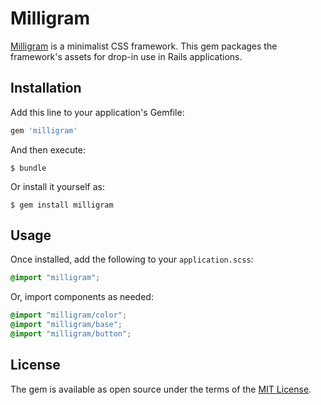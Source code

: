 # Milligram

[Milligram](https://milligram.github.io/) is a minimalist CSS framework. This gem packages the framework's assets for drop-in use in Rails applications.


## Installation

Add this line to your application's Gemfile:

```ruby
gem 'milligram'
```

And then execute:

    $ bundle

Or install it yourself as:

    $ gem install milligram

## Usage

Once installed, add the following to your `application.scss`:

```scss
@import "milligram";
```

Or, import components as needed:

```scss
@import "milligram/color";
@import "milligram/base";
@import "milligram/button";
```

## License

The gem is available as open source under the terms of the [MIT License](http://opensource.org/licenses/MIT).
